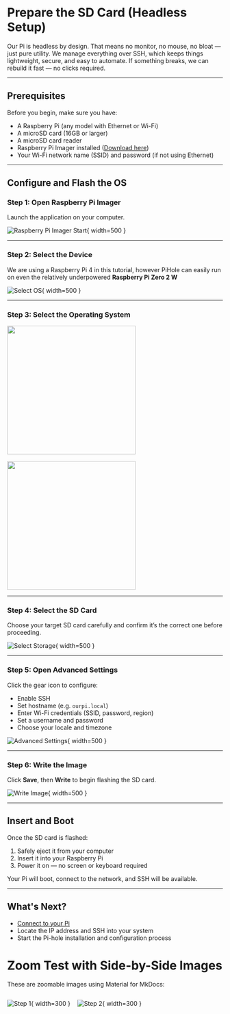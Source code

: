 # Prepare the SD Card (Headless Setup)

Our Pi is headless by design. That means no monitor, no mouse, no bloat — just pure utility. We manage everything over SSH, which keeps things lightweight, secure, and easy to automate. If something breaks, we can rebuild it fast — no clicks required.

---

## Prerequisites

Before you begin, make sure you have:

- A Raspberry Pi (any model with Ethernet or Wi-Fi)
- A microSD card (16GB or larger)
- A microSD card reader
- Raspberry Pi Imager installed ([Download here](https://www.raspberrypi.com/software/))
- Your Wi-Fi network name (SSID) and password (if not using Ethernet)

---

## Configure and Flash the OS

### Step 1: Open Raspberry Pi Imager

Launch the application on your computer.

![Raspberry Pi Imager Start](../assets/imager_start.png){ width=500 }

---

### Step 2: Select the Device

We are using a Raspberry Pi 4 in this tutorial, however PiHole can easily run on even the relatively underpowered **Raspberry Pi Zero 2 W**

![Select OS](../assets/imager_device.png){ width=500 }

---

### Step 3: Select the Operating System

<div style="display: flex; gap: 1rem; flex-wrap: wrap; align-items: flex-start;">
  <a href="assets/imager_OS_1.png" target="_blank">
    <img src="assets/imager_OS_1.png" width="300">
  </a>
  <a href="assets/imager_OS_2.png" target="_blank">
    <img src="assets/imager_OS_2.png" width="300">
  </a>
</div>





---

### Step 4: Select the SD Card

Choose your target SD card carefully and confirm it’s the correct one before proceeding.

![Select Storage](../assets/imager-storage.png){ width=500 }

---

### Step 5: Open Advanced Settings

Click the gear icon to configure:

- Enable SSH
- Set hostname (e.g. `ourpi.local`)
- Enter Wi-Fi credentials (SSID, password, region)
- Set a username and password
- Choose your locale and timezone

![Advanced Settings](../assets/imager-settings.png){ width=500 }

---

### Step 6: Write the Image

Click **Save**, then **Write** to begin flashing the SD card.

![Write Image](../assets/imager-write.png){ width=500 }

---

## Insert and Boot

Once the SD card is flashed:

1. Safely eject it from your computer
2. Insert it into your Raspberry Pi
3. Power it on — no screen or keyboard required

Your Pi will boot, connect to the network, and SSH will be available.

---

## What's Next?

- [Connect to your Pi](connect.md)
- Locate the IP address and SSH into your system
- Start the Pi-hole installation and configuration process



# Zoom Test with Side-by-Side Images

These are zoomable images using Material for MkDocs:

<div style="display: flex; gap: 1rem; flex-wrap: wrap; align-items: flex-start;">

![Step 1](assets/imager_OS_1.png){ width=300 }

![Step 2](assets/imager_OS_2.png){ width=300 }

</div>
